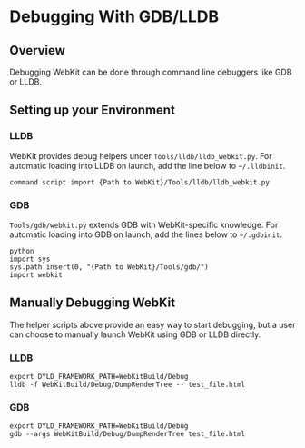 # Debugging With GDB/LLDB

## Overview

Debugging WebKit can be done through command line debuggers like GDB or LLDB.

## Setting up your Environment

### LLDB

WebKit provides debug helpers under `Tools/lldb/lldb_webkit.py`.
For automatic loading into LLDB on launch, add the line below to `~/.lldbinit`.

```
command script import {Path to WebKit}/Tools/lldb/lldb_webkit.py
```

### GDB

`Tools/gdb/webkit.py` extends GDB with WebKit-specific knowledge.
For automatic loading into GDB on launch, add the lines below to `~/.gdbinit`.

```
python
import sys
sys.path.insert(0, "{Path to WebKit}/Tools/gdb/")
import webkit
```

## Manually Debugging WebKit

The helper scripts above provide an easy way to start debugging, but a user can choose to manually launch WebKit
using GDB or LLDB directly.

### LLDB

```
export DYLD_FRAMEWORK_PATH=WebKitBuild/Debug
lldb -f WebKitBuild/Debug/DumpRenderTree -- test_file.html
```

### GDB

```
export DYLD_FRAMEWORK_PATH=WebKitBuild/Debug
gdb --args WebKitBuild/Debug/DumpRenderTree test_file.html
```
